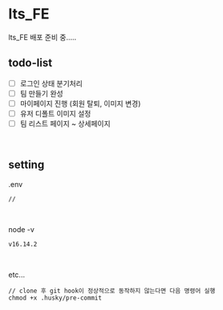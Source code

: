 # lts_FE

lts_FE 배포 준비 중.....
<br />

## todo-list

- [ ] 로그인 상태 분기처리
- [ ] 팀 만들기 완성
- [ ] 마이페이지 진행 (회원 탈퇴, 이미지 변경)
- [ ] 유저 디폴트 이미지 설정
- [ ] 팀 리스트 페이지 ~ 상세페이지

<br />

## setting

.env

```
//
```

<br />

node -v

```
v16.14.2
```

<br />

etc...

```
// clone 후 git hook이 정상적으로 동작하지 않는다면 다음 명령어 실행
chmod +x .husky/pre-commit
```
